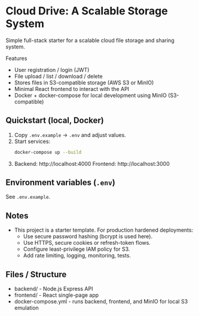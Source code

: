 # Cloud Drive: A Scalable Storage System

Simple full-stack starter for a scalable cloud file storage and sharing system.

Features
- User registration / login (JWT)
- File upload / list / download / delete
- Stores files in S3-compatible storage (AWS S3 or MinIO)
- Minimal React frontend to interact with the API
- Docker + docker-compose for local development using MinIO (S3-compatible)

## Quickstart (local, Docker)
1. Copy `.env.example` -> `.env` and adjust values.
2. Start services:
   ```bash
   docker-compose up --build
   ```
3. Backend: http://localhost:4000
   Frontend: http://localhost:3000

## Environment variables (`.env`)
See `.env.example`.

## Notes
- This project is a starter template. For production hardened deployments:
  - Use secure password hashing (bcrypt is used here).
  - Use HTTPS, secure cookies or refresh-token flows.
  - Configure least-privilege IAM policy for S3.
  - Add rate limiting, logging, monitoring, tests.

## Files / Structure
- backend/ - Node.js Express API
- frontend/ - React single-page app
- docker-compose.yml - runs backend, frontend, and MinIO for local S3 emulation

